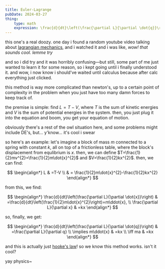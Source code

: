 ```yaml
---
title: Euler-Lagrange
pubDate: 2024-03-27
thing:
    type: math
    expression: \frac{d}{dt}\left(\frac{\partial L}{\partial \dot{q}}\right)=\frac{\partial L}{\partial q}
---
```


this one's a real doozy. one day i found a random youtube video talking about [lagrangian mechanics](https://en.wikipedia.org/wiki/Lagrangian_mechanics), and i watched it and i was like, *wow! that sounds cool. lemme try*

and so i did try and it was horribly confusing—but still, some part of me just wanted to learn it for some reason, so i kept going until i finally understood it. and wow, i now know i should've waited until calculus because after calc everything just clicked.

this method is way more complicated than newton's, up to a certain point of complexity in the problem when you just have too many damn forces to keep track of.

the premise is simple: find $L=T-V$, where $T$ is the sum of kinetic energies and $V$ is the sum of potential energies in the system. then, you just plug it into the equation and boom, you get your equation of motion.

obviously there's a rest of the owl situation here, and some problems might include DE's, but... y'know... it's cool i swear

so here's an example: let's imagine a block of mass $m$ connected to a spring with constant $k$, all on top of a frictionless table, where the block's displacement from equlibrium is $x$. then, we can define $T=\frac{1}{2}mv^{2}=\frac{1}{2}m\dot{x}^{2}$ and $V=\frac{1}{2}kx^{2}$. then, we can find:

$$
\begin{align*}
L & =T-V \\
 & = \frac{1}{2}m\dot{x}^{2}-\frac{1}{2}kx^{2}
\end{align*}
$$

from this, we find:

$$
\begin{align*}
\frac{d}{dt}\left(\frac{\partial L}{\partial \dot{x}}\right) & =\frac{d}{dt}\left(\frac{1}{2}m\dot{x}^{2}\right)=m\ddot{x}, \\
\frac{\partial L}{\partial x} & =kx
\end{align*}
$$

so, finally, we get:

$$
\begin{align*}
\frac{d}{dt}\left(\frac{\partial L}{\partial \dot{q}}\right) & =\frac{\partial L}{\partial q} \\
\implies m\ddot{x} & =kx \\
\iff ma & =kx
\end{align*}
$$

and this is actually just [hooke's law](https://en.wikipedia.org/wiki/Hooke%27s_law)! so we know this method works. isn't it cool?

yay physics~
